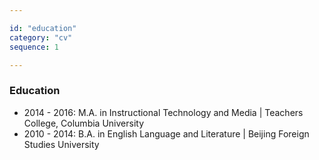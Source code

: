 ```yaml
---

id: "education"
category: "cv"
sequence: 1

---
```


### Education

<div>

- 2014 - 2016: M.A. in Instructional Technology and Media | Teachers College, Columbia University
- 2010 - 2014: B.A. in English Language and Literature | Beijing Foreign Studies University

</div>